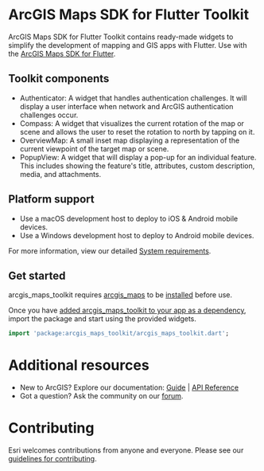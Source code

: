 # ArcGIS Maps SDK for Flutter Toolkit

ArcGIS Maps SDK for Flutter Toolkit contains ready-made widgets to simplify the development of mapping and GIS apps with Flutter. Use with the [ArcGIS Maps SDK for Flutter](https://developers.arcgis.com/flutter/).

## Toolkit components

* Authenticator: A widget that handles authentication challenges. It will display a user interface when network and ArcGIS authentication challenges occur.
* Compass: A widget that visualizes the current rotation of the map or scene and allows the user to reset the rotation to north by tapping on it.
* OverviewMap: A small inset map displaying a representation of the current viewpoint of the target map or scene.
* PopupView: A widget that will display a pop-up for an individual feature. This includes showing the feature's title, attributes, custom description, media, and attachments.

## Platform support
* Use a macOS development host to deploy to iOS & Android mobile devices.
* Use a Windows development host to deploy to Android mobile devices.

For more information, view our detailed [System requirements](https://developers.arcgis.com/flutter/system-requirements/).

## Get started

arcgis_maps_toolkit requires [arcgis_maps](https://pub.dev/packages/arcgis_maps) to be [installed](https://developers.arcgis.com/flutter/install-and-set-up/) before use.

Once you have [added arcgis_maps_toolkit to your app as a dependency](https://developers.arcgis.com/flutter/toolkit#install-from-pubdev), import the package and start using the provided widgets.

```dart
import 'package:arcgis_maps_toolkit/arcgis_maps_toolkit.dart';
```

# Additional resources

* New to ArcGIS? Explore our documentation: [Guide](https://developers.arcgis.com/flutter) | [API Reference](https://links.esri.com/flutter-api-ref)
* Got a question? Ask the community on our [forum](https://links.esri.com/flutter-community).

# Contributing
Esri welcomes contributions from anyone and everyone. Please see our [guidelines for contributing](https://github.com/esri/contributing).
